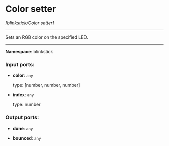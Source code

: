 # Color setter

_[blinkstick/Color setter]_

---

Sets an RGB color on the specified LED.

---

__Namespace__: blinkstick

### Input ports:

* __color__: ` any `

    type: [number, number, number]


* __index__: ` any `

    type: number

### Output ports:

* __done__: ` any `


* __bounced__: ` any `

